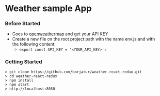 # Weather sample App

### Before Started
* Goes to [openweathermap](https://openweathermap.org/api) and get your API KEY
* Create a new file on the root project path with the name env.js and with the following content:
  * `export const API_KEY = '<YOUR_API_KEY>';`

### Getting Started

```
> git clone https://github.com/borjatur/weather-react-redux.git
> cd weather-react-redux
> npm install
> npm start
> http://localhost:8080
```
